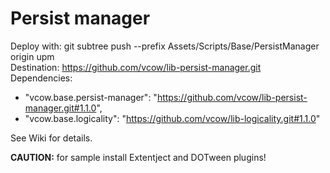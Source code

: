 # Persist manager
Deploy with: git subtree push --prefix Assets/Scripts/Base/PersistManager origin upm  
Destination: https://github.com/vcow/lib-persist-manager.git  
Dependencies:  
- "vcow.base.persist-manager": "https://github.com/vcow/lib-persist-manager.git#1.1.0",
- "vcow.base.logicality": "https://github.com/vcow/lib-logicality.git#1.1.0"

See Wiki for details.

__CAUTION:__ for sample install Extentject and DOTween plugins!
